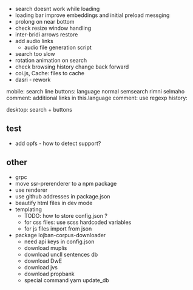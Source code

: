 * search doesnt work while loading
* loading bar improve embeddings and initial preload messging
* prolong on near bottom
* check resize window handling
* inter-bridi arrows restore
* add audio links
    * audio file generation script 
* search too slow
* rotation animation on search
* check browsing history change back forward
* coi.js, Cache: files to cache
* dasri - rework

mobile:
search line
buttons: language normal semsearch rimni selmaho
comment: additional links in this.language
comment: use regexp
history: 


desktop: search + buttons

## test
* add opfs - how to detect support?

## other

* grpc
* move ssr-prerenderer to a npm package
* use renderer
* use github addresses in package.json
* beautify html files in dev mode
* templating
    * TODO: how to store config.json ?
    * for css files: use scss hardcoded variables
    * for js files import from json
* package lojban-corpus-downloader
    * need api keys in config.json
    * download muplis
    * download uncll sentences db
    * download DwE
    * download jvs
    * download propbank
    * special command yarn update_db